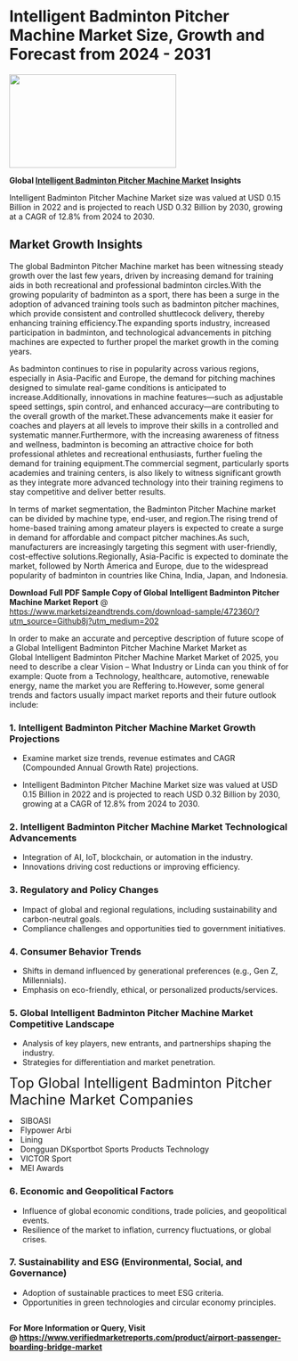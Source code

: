 <H1>Intelligent Badminton Pitcher Machine Market Size, Growth and Forecast from 2024 - 2031</H1><img class="aligncenter size-medium wp-image-584254" src="https://thirdeyenews.in/wp-content/uploads/2024/09/Global-Market-Research-300x168.jpeg" alt="" width="300" height="168" /><p><strong>Global&nbsp;<a href="https://www.marketsizeandtrends.com/download-sample/472360/?utm_source=Github8j?utm_medium=202">Intelligent Badminton Pitcher Machine Market</a> Insights</strong></p><p>Intelligent Badminton Pitcher Machine Market size was valued at USD 0.15 Billion in 2022 and is projected to reach USD 0.32 Billion by 2030, growing at a CAGR of 12.8% from 2024 to 2030.</p><p><h2>Market Growth Insights</h2> <p>The global Badminton Pitcher Machine market has been witnessing steady growth over the last few years, driven by increasing demand for training aids in both recreational and professional badminton circles.With the growing popularity of badminton as a sport, there has been a surge in the adoption of advanced training tools such as badminton pitcher machines, which provide consistent and controlled shuttlecock delivery, thereby enhancing training efficiency.The expanding sports industry, increased participation in badminton, and technological advancements in pitching machines are expected to further propel the market growth in the coming years.</p> <p>As badminton continues to rise in popularity across various regions, especially in Asia-Pacific and Europe, the demand for pitching machines designed to simulate real-game conditions is anticipated to increase.Additionally, innovations in machine features—such as adjustable speed settings, spin control, and enhanced accuracy—are contributing to the overall growth of the market.These advancements make it easier for coaches and players at all levels to improve their skills in a controlled and systematic manner.Furthermore, with the increasing awareness of fitness and wellness, badminton is becoming an attractive choice for both professional athletes and recreational enthusiasts, further fueling the demand for training equipment.The commercial segment, particularly sports academies and training centers, is also likely to witness significant growth as they integrate more advanced technology into their training regimens to stay competitive and deliver better results.</p> <p>In terms of market segmentation, the Badminton Pitcher Machine market can be divided by machine type, end-user, and region.The rising trend of home-based training among amateur players is expected to create a surge in demand for affordable and compact pitcher machines.As such, manufacturers are increasingly targeting this segment with user-friendly, cost-effective solutions.Regionally, Asia-Pacific is expected to dominate the market, followed by North America and Europe, due to the widespread popularity of badminton in countries like China, India, Japan, and Indonesia.</p> <p><span class=""><strong>Download Full PDF Sample Copy of Global Intelligent Badminton Pitcher Machine Market Report</strong> @ <a href="https://www.marketsizeandtrends.com/download-sample/472360/?utm_source=Github8j?utm_medium=202" target="_blank">https://www.marketsizeandtrends.com/download-sample/472360/?utm_source=Github8j?utm_medium=202</a></span></p><p>In order to make an accurate and perceptive description of future scope of a Global&nbsp;Intelligent Badminton Pitcher Machine Market Market as Global&nbsp;Intelligent Badminton Pitcher Machine Market Market of 2025, you need to describe a clear Vision &ndash; What Industry or Linda can you think of for example: Quote from a Technology, healthcare, automotive, renewable energy, name the market you are Reffering to.However, some general trends and factors usually impact market reports and their future outlook include:</p><h3>1.&nbsp;<strong>Intelligent Badminton Pitcher Machine Market Growth Projections</strong></h3><ul><li>Examine market size trends, revenue estimates and CAGR (Compounded Annual Growth Rate) projections.</li><li><p>Intelligent Badminton Pitcher Machine Market size was valued at USD 0.15 Billion in 2022 and is projected to reach USD 0.32 Billion by 2030, growing at a CAGR of 12.8% from 2024 to 2030.</p></li></ul><h3>2.&nbsp;<strong>Intelligent Badminton Pitcher Machine Market Technological Advancements</strong></h3><ul><li>Integration of AI, IoT, blockchain, or automation in the industry.</li><li>Innovations driving cost reductions or improving efficiency.</li></ul><h3>3.&nbsp;<strong>Regulatory and Policy Changes</strong></h3><ul><li>Impact of global and regional regulations, including sustainability and carbon-neutral goals.</li><li>Compliance challenges and opportunities tied to government initiatives.</li></ul><h3>4.&nbsp;<strong>Consumer Behavior Trends</strong></h3><ul><li>Shifts in demand influenced by generational preferences (e.g., Gen Z, Millennials).</li><li>Emphasis on eco-friendly, ethical, or personalized products/services.</li></ul><h3>5.&nbsp;<strong>Global Intelligent Badminton Pitcher Machine Market Competitive Landscape</strong></h3><ul><li>Analysis of key players, new entrants, and partnerships shaping the industry.</li><li>Strategies for differentiation and market penetration.</li></ul><p data-pm-slice="1 1 []"><span style="color: inherit; font-family: inherit; font-size: 25px;">Top Global Intelligent Badminton Pitcher Machine Market Companies</span></p><div class="" data-test-id=""><p><li>SIBOASI</li><li> Flypower Arbi</li><li> Lining</li><li> Dongguan DKsportbot Sports Products Technology</li><li> VICTOR Sport</li><li> MEI Awards</li></p></div><h3>6.&nbsp;<strong>Economic and Geopolitical Factors</strong></h3><ul><li>Influence of global economic conditions, trade policies, and geopolitical events.</li><li>Resilience of the market to inflation, currency fluctuations, or global crises.</li></ul><h3>7.&nbsp;<strong>Sustainability and ESG (Environmental, Social, and Governance)</strong></h3><ul><li>Adoption of sustainable practices to meet ESG criteria.</li><li>Opportunities in green technologies and circular economy principles.</li></ul><h2><strong style="font-size: 14px;">For More Information or Query, Visit @&nbsp;</strong><a style="background-color: #ffffff; font-size: 14px;" href="https://www.marketsizeandtrends.com/report/intelligent-badminton-pitcher-machine-market/" target="_blank">https://www.verifiedmarketreports.com/product/airport-passenger-boarding-bridge-market</a></h2>